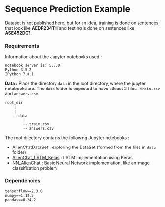 # Sequence Prediction Example
Dataset is not published here, but for an idea, training is done on sentences that look like **AEDF234TH** and testing is done on sentences like **ASE452DG?**.


### Requirements

Information about the Jupyter notebooks used : 

```
notebook server is: 5.7.0
Python 3.5.2 
IPython 7.0.1 
```
**Data :**
Place the directory `data` in the root directory, where the jupyter notebooks are.
The `data` folder is expected to have atleast 2 files : `train.csv` and `answers.csv`

```
root_dir
    |
    |
    --data
        |
        -- train.csv
        -- answers.csv      
```
The root directory contains the following Jupyter notebooks : 
 - [AlienChatDataSet](AlienChatDataSet.ipynb) : exploring the DataSet (formed from the files in `data` folder)
 - [AlienChat_LSTM_Keras](AlienChat_LSTM_Keras.ipynb) : LSTM implementation using Keras
 - [NN_AlienChat](NN_AlienChat.ipynb) : Basic Neural Network implementation, like an image classification problem
 
### Dependencies
```
tensorflow==2.3.0
numpy==1.18.5
pandas==0.24.2
```
